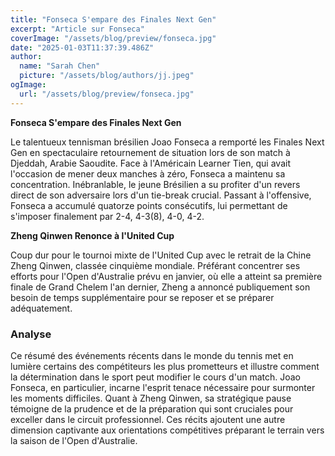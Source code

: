 ```yaml
---
title: "Fonseca S'empare des Finales Next Gen"
excerpt: "Article sur Fonseca"
coverImage: "/assets/blog/preview/fonseca.jpg"
date: "2025-01-03T11:37:39.486Z"
author:
  name: "Sarah Chen"
  picture: "/assets/blog/authors/jj.jpeg"
ogImage:
  url: "/assets/blog/preview/fonseca.jpg"
---
```


**Fonseca S'empare des Finales Next Gen**

Le talentueux tennisman brésilien Joao Fonseca a remporté les Finales Next Gen en spectaculaire retournement de situation lors de son match à Djeddah, Arabie Saoudite. Face à l'Américain Learner Tien, qui avait l'occasion de mener deux manches à zéro, Fonseca a maintenu sa concentration. Inébranlable, le jeune Brésilien a su profiter d'un revers direct de son adversaire lors d'un tie-break crucial. Passant à l'offensive, Fonseca a accumulé quatorze points consécutifs, lui permettant de s'imposer finalement par 2-4, 4-3(8), 4-0, 4-2.

**Zheng Qinwen Renonce à l'United Cup**

Coup dur pour le tournoi mixte de l'United Cup avec le retrait de la Chine Zheng Qinwen, classée cinquième mondiale. Préférant concentrer ses efforts pour l'Open d'Australie prévu en janvier, où elle a atteint sa première finale de Grand Chelem l'an dernier, Zheng a annoncé publiquement son besoin de temps supplémentaire pour se reposer et se préparer adéquatement.

### Analyse

Ce résumé des événements récents dans le monde du tennis met en lumière certains des compétiteurs les plus prometteurs et illustre comment la détermination dans le sport peut modifier le cours d'un match. Joao Fonseca, en particulier, incarne l'esprit tenace nécessaire pour surmonter les moments difficiles. Quant à Zheng Qinwen, sa stratégique pause témoigne de la prudence et de la préparation qui sont cruciales pour exceller dans le circuit professionnel. Ces récits ajoutent une autre dimension captivante aux orientations compétitives préparant le terrain vers la saison de l'Open d'Australie.